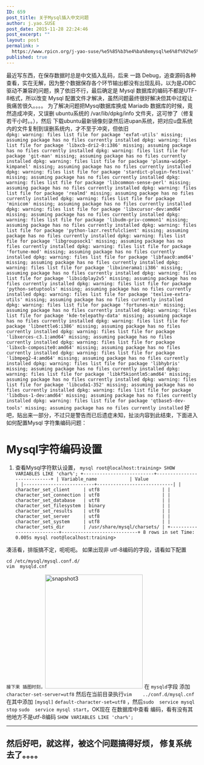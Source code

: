 ```yaml
---
ID: 659
post_title: 关于Mysql插入中文问题
author: j.yao.SUSE
post_date: 2015-11-28 22:24:46
post_excerpt: ""
layout: post
permalink: >
  https://www.rpicn.org/j-yao-suse/%e5%85%b3%e4%ba%8emysql%e6%8f%92%e5%85%a5%e4%b8%ad%e6%96%87%e9%97%ae%e9%a2%98/
published: true
---
```

最近写东西，在保存数据时总是中文插入乱码，后来 一路 Debug，追查源码各种查看，实在无解，因为整个数据保存各个环节输出都没有出现乱码，以为是JDBC 驱动不兼容的问题，换了依旧不行，最后确定是 Mysql 数据库的编码不都是UTF-8格式，所以改变 Mysql 配置文件才解决，虽然问题最终很好解决但其中过程让我痛苦很久。。。。 为了解决问题把Mysql数据库换成 Mariadb 数据库的时候，竟然造成冲突，又误删 ubuntu系统的 /var/lib/dpkg/info 文件夹，这可惨了（修复若干小时。。），然后 下载ubuntu最新镜像刻录然后进upan系统，把对应u盘系统内的文件复制到误删系统内，才不至于冲突，但依旧  
`dpkg: warning: files list file for package 'exfat-utils' missing; assuming package has no files currently installed
dpkg: warning: files list file for package 'libxcb-dri2-0:i386' missing; assuming package has no files currently installed
dpkg: warning: files list file for package 'git-man' missing; assuming package has no files currently installed
dpkg: warning: files list file for package 'plasma-widget-kimpanel' missing; assuming package has no files currently installed
dpkg: warning: files list file for package 'stardict-plugin-festival' missing; assuming package has no files currently installed
dpkg: warning: files list file for package 'libcommon-sense-perl' missing; assuming package has no files currently installed
dpkg: warning: files list file for package 'realmd' missing; assuming package has no files currently installed
dpkg: warning: files list file for package 'minicom' missing; assuming package has no files currently installed
dpkg: warning: files list file for package 'libxcursor-dev:amd64' missing; assuming package has no files currently installed
dpkg: warning: files list file for package 'libudm-priv-common1' missing; assuming package has no files currently installed
dpkg: warning: files list file for package 'python-lazr.restfulclient' missing; assuming package has no files currently installed
dpkg: warning: files list file for package 'libgroupsock1' missing; assuming package has no files currently installed
dpkg: warning: files list file for package 'fortune-mod' missing; assuming package has no files currently installed
dpkg: warning: files list file for package 'libfaac0:amd64' missing; assuming package has no files currently installed
dpkg: warning: files list file for package 'libxinerama1:i386' missing; assuming package has no files currently installed
dpkg: warning: files list file for package 'libsidplay2v5' missing; assuming package has no files currently installed
dpkg: warning: files list file for package 'python-setuptools' missing; assuming package has no files currently installed
dpkg: warning: files list file for package 'texlive-extra-utils' missing; assuming package has no files currently installed
dpkg: warning: files list file for package 'fortunes-min' missing; assuming package has no files currently installed
dpkg: warning: files list file for package 'kde-telepathy-data' missing; assuming package has no files currently installed
dpkg: warning: files list file for package 'libnettle6:i386' missing; assuming package has no files currently installed
dpkg: warning: files list file for package 'libxerces-c3.1:amd64' missing; assuming package has no files currently installed
dpkg: warning: files list file for package 'libxcb-composite0:amd64' missing; assuming package has no files currently installed
dpkg: warning: files list file for package 'libmpeg2-4:amd64' missing; assuming package has no files currently installed
dpkg: warning: files list file for package 'libhybris' missing; assuming package has no files currently installed
dpkg: warning: files list file for package 'libkf5kiontlm5:amd64' missing; assuming package has no files currently installed
dpkg: warning: files list file for package 'libcuda1-352' missing; assuming package has no files currently installed
dpkg: warning: files list file for package 'libdbus-1-dev:amd64' missing; assuming package has no files currently installed
dpkg: warning: files list file for package 'qtbase5-dev-tools' missing; assuming package has no files currently installed` 好吧，贴出来一部分，不过只是警告而已后遗症未知，扯淡内容到此结束，下面进入如何配置Mysql 字符集编码问题：

# Mysql字符编码设置

1.  查看Mysql字符默认设置， `mysql root@localhost:training> SHOW VARIABLES LIKE 'char%';
+--------------------------+----------------------------+
| Variable_name            | Value                      |
|--------------------------+----------------------------|
| character_set_client     | utf8                       |
| character_set_connection | utf8                       |
| character_set_database   | utf8                       |
| character_set_filesystem | binary                     |
| character_set_results    | utf8                       |
| character_set_server     | utf8                       |
| character_set_system     | utf8                       |
| character_sets_dir       | /usr/share/mysql/charsets/ |
+--------------------------+----------------------------+
8 rows in set
Time: 0.005s
mysql root@localhost:training>` 

凑活看，排版搞不定，呃呃呃。 如果出现非 utf-8编码的字段，请看如下配置

    cd /etc/mysql/mysql.conf.d/
    vim  mysqld.cnf 
    

`接下来 插图时刻，`[<img src="https://www.rpicn.org/wp-content/uploads/2015/11/snapshot3-257x300.png" alt="snapshot3" width="257" height="300" class="alignnone size-medium wp-image-661" />][1] 在 `mysqld`字段 添加 `character-set-server=utf8` 然后在当前目录执行`vim    ../conf.d/mysql.cnf` 在其中添加 `[mysql]` `default-character-set=utf8` ，然后`sudo  service mysql stop` `sudo  service mysql start`，OK现在 在数据库中查看 编码，看有没有其他地方不是utf-8编码 `SHOW VARIABLES LIKE 'char%';`

* * *

## **然后好吧，就这样，被这个问题搞得好烦， 修复系统去了。。。。**

 [1]: https://www.rpicn.org/wp-content/uploads/2015/11/snapshot3.png